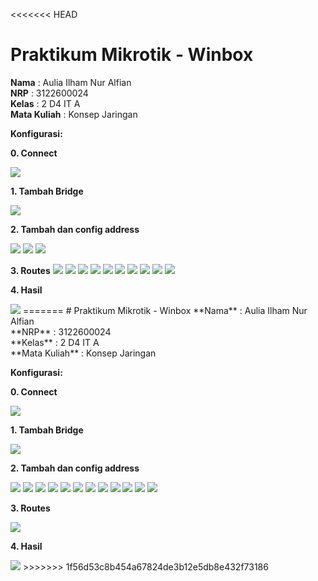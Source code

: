 <<<<<<< HEAD
# Praktikum Mikrotik - Winbox
**Nama** : Aulia Ilham Nur Alfian </br>
**NRP** : 3122600024 </br>
**Kelas** : 2 D4 IT A </br>
**Mata Kuliah** : Konsep Jaringan </br>


**Konfigurasi:**

**0. Connect**

<img src="./assets/01.png">

**1. Tambah Bridge**

<img src="./assets/bridge.png">


**2. Tambah dan config address**

<img src="./assets/02.png">
<img src="./assets/03.png">
<img src="./assets/address.png">

**3. Routes**
<img src="./assets/04.png">
<img src="./assets/05.png">
<img src="./assets/06.png">
<img src="./assets/07.png">
<img src="./assets/08.png">
<img src="./assets/09.png">
<img src="./assets/10.png">
<img src="./assets/11.png">
<img src="./assets/12.png">
<img src="./assets/routes.png">

**4. Hasil**

<img src="./assets/hasilPing.png">
=======
# Praktikum Mikrotik - Winbox
**Nama** : Aulia Ilham Nur Alfian </br>
**NRP** : 3122600024 </br>
**Kelas** : 2 D4 IT A </br>
**Mata Kuliah** : Konsep Jaringan </br>


**Konfigurasi:**

**0. Connect**

<img src="./assets/01.png">

**1. Tambah Bridge**

<img src="./assets/bridge.png">


**2. Tambah dan config address**

<img src="./assets/02.png">
<img src="./assets/03.png">
<img src="./assets/04.png">
<img src="./assets/05.png">
<img src="./assets/06.png">
<img src="./assets/07.png">
<img src="./assets/08.png">
<img src="./assets/09.png">
<img src="./assets/10.png">
<img src="./assets/11.png">
<img src="./assets/12.png">
<img src="./assets/address.png">

**3. Routes**

<img src="./assets/routes.png">

**4. Hasil**

<img src="./assets/hasilPing.png">
>>>>>>> 1f56d53c8b454a67824de3b12e5db8e432f73186
